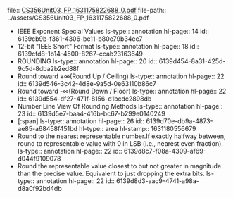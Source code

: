 file:: [CS356Unit03_FP_1631175822688_0.pdf](../assets/CS356Unit03_FP_1631175822688_0.pdf)
file-path:: ../assets/CS356Unit03_FP_1631175822688_0.pdf

- IEEE Exponent Special Values
  ls-type:: annotation
  hl-page:: 14
  id:: 6139cb9b-f361-4306-be11-b80e79b34ec7
- 12-bit "IEEE Short" Format
  ls-type:: annotation
  hl-page:: 18
  id:: 6139cfd8-1b14-4500-8267-ccab23163649
- ROUNDING
  ls-type:: annotation
  hl-page:: 20
  id:: 6139d454-8a31-425d-9c5d-8dba2b2ed88f
- Round toward +∞(Round Up / Ceiling)
  ls-type:: annotation
  hl-page:: 22
  id:: 6139d546-3c42-4d8e-9a5d-0e63110b86c7
- Round toward -∞(Round Down / Floor)
  ls-type:: annotation
  hl-page:: 22
  id:: 6139d554-df27-471f-8156-d1bcdc2898db
- Number Line View Of Rounding Methods
  ls-type:: annotation
  hl-page:: 23
  id:: 6139d5e7-baa4-416b-bc67-b299e0140249
- [:span]
  ls-type:: annotation
  hl-page:: 26
  id:: 6139d70e-db9a-4873-ae85-a68458f451bd
  hl-type:: area
  hl-stamp:: 1631180556679
- Round to the nearest representable number.If exactly halfway between, round to representable value with 0 in LSB (i.e., nearest even fraction).
  ls-type:: annotation
  hl-page:: 22
  id:: 6139d8c7-f08a-4309-af69-d044f9109078
- Round the representable value closest to but not greater in magnitude than the precise value. Equivalent to just dropping the extra bits. 
  ls-type:: annotation
  hl-page:: 22
  id:: 6139d8d3-aac9-4741-a98a-d8a0f92bd4db